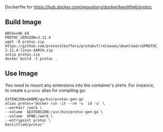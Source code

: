 
Dockerfile for https://hub.docker.com/repository/docker/benlittle6/protoc

## Build Image

```
ARCH=x86_64
PROTOC_VERSION=3.11.4
wget -O protoc.zip https://github.com/protocolbuffers/protobuf/releases/download/v$PROTOC_VERSION/protoc-3.11.4-linux-$ARCH.zip
unzip protoc.zip
docker build -t protoc .
```

## Use Image

You need to mount any extensions into the container's `$PATH`. For instance, to create a `protoc` alias for compiling go:

```
EXTENSION=$HOME/go/bin/protoc-gen-go
alias protoc="docker run -it --rm -u `id -u` \
--workdir /work \
--volume  $EXTENSION:/usr/bin/protoc-gen-go \
--volume  $PWD:/work \
--entrypoint protoc \
benlittle6/protoc"
```

